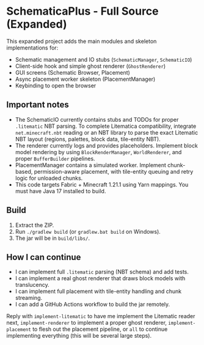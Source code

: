 # SchematicaPlus - Full Source (Expanded)

This expanded project adds the main modules and skeleton implementations for:
- Schematic management and IO stubs (`SchematicManager`, `SchematicIO`)
- Client-side hook and simple ghost renderer (`GhostRenderer`)
- GUI screens (Schematic Browser, Placement)
- Async placement worker skeleton (PlacementManager)
- Keybinding to open the browser

## Important notes
- The SchematicIO currently contains stubs and TODOs for proper `.litematic` NBT parsing.
  To complete Litematica compatibility, integrate `net.minecraft.nbt` reading or an NBT library
  to parse the exact Litematic NBT layout (regions, palettes, block data, tile-entity NBT).
- The renderer currently logs and provides placeholders. Implement block model rendering by using
  `BlockRenderManager`, `WorldRenderer`, and proper `BufferBuilder` pipelines.
- PlacementManager contains a simulated worker. Implement chunk-based, permission-aware placement,
  with tile-entity queuing and retry logic for unloaded chunks.
- This code targets Fabric + Minecraft 1.21.1 using Yarn mappings. You must have Java 17 installed
  to build.

## Build
1. Extract the ZIP.
2. Run `./gradlew build` (or `gradlew.bat build` on Windows).
3. The jar will be in `build/libs/`.

## How I can continue
- I can implement full `.litematic` parsing (NBT schema) and add tests.
- I can implement a real ghost renderer that draws block models with translucency.
- I can implement full placement with tile-entity handling and chunk streaming.
- I can add a GitHub Actions workflow to build the jar remotely.

Reply with `implement-litematic` to have me implement the Litematic reader next,
`implement-renderer` to implement a proper ghost renderer,
`implement-placement` to flesh out the placement pipeline,
or `all` to continue implementing everything (this will be several large steps).
